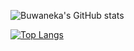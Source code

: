 

![Buwaneka's GitHub stats](https://github-readme-stats.vercel.app/api?username=Buwaneka-Sumanasekara&count_private=true&show_icons=true&theme=radical)


[![Top Langs](https://github-readme-stats.vercel.app/api/top-langs/?username=Buwaneka-Sumanasekara)](https://github.com/Buwaneka-Sumanasekara/github-readme-stats)
